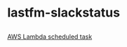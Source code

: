 # lastfm-slackstatus


## 

[AWS Lambda scheduled task](https://stackoverflow.com/questions/27382009/aws-lambda-scheduled-tasks)